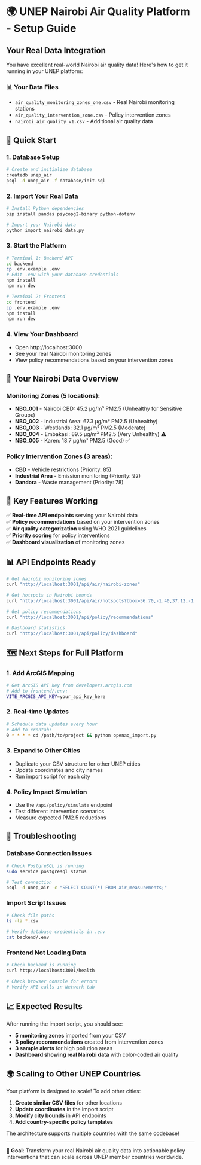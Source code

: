 # 🌍 UNEP Nairobi Air Quality Platform - Setup Guide

## Your Real Data Integration

You have excellent real-world Nairobi air quality data! Here's how to get it running in your UNEP platform:

### 📊 Your Data Files
- `air_quality_monitoring_zones_one.csv` - Real Nairobi monitoring stations
- `air_quality_intervention_zone.csv` - Policy intervention zones  
- `nairobi_air_quality_v1.csv` - Additional air quality data

## 🚀 Quick Start

### 1. Database Setup
```bash
# Create and initialize database
createdb unep_air
psql -d unep_air -f database/init.sql
```

### 2. Import Your Real Data
```bash
# Install Python dependencies
pip install pandas psycopg2-binary python-dotenv

# Import your Nairobi data
python import_nairobi_data.py
```

### 3. Start the Platform
```bash
# Terminal 1: Backend API
cd backend
cp .env.example .env
# Edit .env with your database credentials
npm install
npm run dev

# Terminal 2: Frontend
cd frontend  
cp .env.example .env
npm install
npm run dev
```

### 4. View Your Dashboard
- Open http://localhost:3000
- See your real Nairobi monitoring zones
- View policy recommendations based on your intervention zones

## 📍 Your Nairobi Data Overview

### Monitoring Zones (5 locations):
- **NBO_001** - Nairobi CBD: 45.2 μg/m³ PM2.5 (Unhealthy for Sensitive Groups)
- **NBO_002** - Industrial Area: 67.3 μg/m³ PM2.5 (Unhealthy) 
- **NBO_003** - Westlands: 32.1 μg/m³ PM2.5 (Moderate)
- **NBO_004** - Embakasi: 89.5 μg/m³ PM2.5 (Very Unhealthy) ⚠️
- **NBO_005** - Karen: 18.7 μg/m³ PM2.5 (Good) ✅

### Policy Intervention Zones (3 areas):
- **CBD** - Vehicle restrictions (Priority: 85)
- **Industrial Area** - Emission monitoring (Priority: 92) 
- **Dandora** - Waste management (Priority: 78)

## 🎯 Key Features Working

✅ **Real-time API endpoints** serving your Nairobi data  
✅ **Policy recommendations** based on your intervention zones  
✅ **Air quality categorization** using WHO 2021 guidelines  
✅ **Priority scoring** for policy interventions  
✅ **Dashboard visualization** of monitoring zones  

## 📊 API Endpoints Ready

```bash
# Get Nairobi monitoring zones
curl "http://localhost:3001/api/air/nairobi-zones"

# Get hotspots in Nairobi bounds  
curl "http://localhost:3001/api/air/hotspots?bbox=36.70,-1.40,37.12,-1.15"

# Get policy recommendations
curl "http://localhost:3001/api/policy/recommendations"

# Dashboard statistics
curl "http://localhost:3001/api/policy/dashboard"
```

## 🗺️ Next Steps for Full Platform

### 1. Add ArcGIS Mapping
```bash
# Get ArcGIS API key from developers.arcgis.com
# Add to frontend/.env:
VITE_ARCGIS_API_KEY=your_api_key_here
```

### 2. Real-time Updates
```bash
# Schedule data updates every hour
# Add to crontab:
0 * * * * cd /path/to/project && python openaq_import.py
```

### 3. Expand to Other Cities
- Duplicate your CSV structure for other UNEP cities
- Update coordinates and city names
- Run import script for each city

### 4. Policy Impact Simulation
- Use the `/api/policy/simulate` endpoint
- Test different intervention scenarios
- Measure expected PM2.5 reductions

## 🔧 Troubleshooting

### Database Connection Issues
```bash
# Check PostgreSQL is running
sudo service postgresql status

# Test connection
psql -d unep_air -c "SELECT COUNT(*) FROM air_measurements;"
```

### Import Script Issues
```bash
# Check file paths
ls -la *.csv

# Verify database credentials in .env
cat backend/.env
```

### Frontend Not Loading Data
```bash
# Check backend is running
curl http://localhost:3001/health

# Check browser console for errors
# Verify API calls in Network tab
```

## 📈 Expected Results

After running the import script, you should see:
- **5 monitoring zones** imported from your CSV
- **3 policy recommendations** created from intervention zones  
- **3 sample alerts** for high pollution areas
- **Dashboard showing real Nairobi data** with color-coded air quality

## 🌍 Scaling to Other UNEP Countries

Your platform is designed to scale! To add other cities:

1. **Create similar CSV files** for other locations
2. **Update coordinates** in the import script
3. **Modify city bounds** in API endpoints  
4. **Add country-specific policy templates**

The architecture supports multiple countries with the same codebase!

---

**🎯 Goal**: Transform your real Nairobi air quality data into actionable policy interventions that can scale across UNEP member countries worldwide.